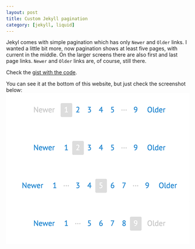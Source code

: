 ```yaml
---
layout: post
title: Custom Jekyll pagination
category: [jekyll, liquid]
---
```


Jekyl comes with simple pagination which has only `Newer` and `Older` links.
I wanted a little bit more, now pagination shows at least five pages, with current in the middle.
On the larger screens there are also first and last page links.
`Newer` and `Older` links are, of course, still there.

Check the [gist with the code](https://gist.github.com/Stanko/4e379a72715fc596c1cc).

You can see it at the bottom of this website, but just check the screenshot below:
<img src="/public/projects/jekyll-pagination.png" alt="Custom Jekyll pagination">
